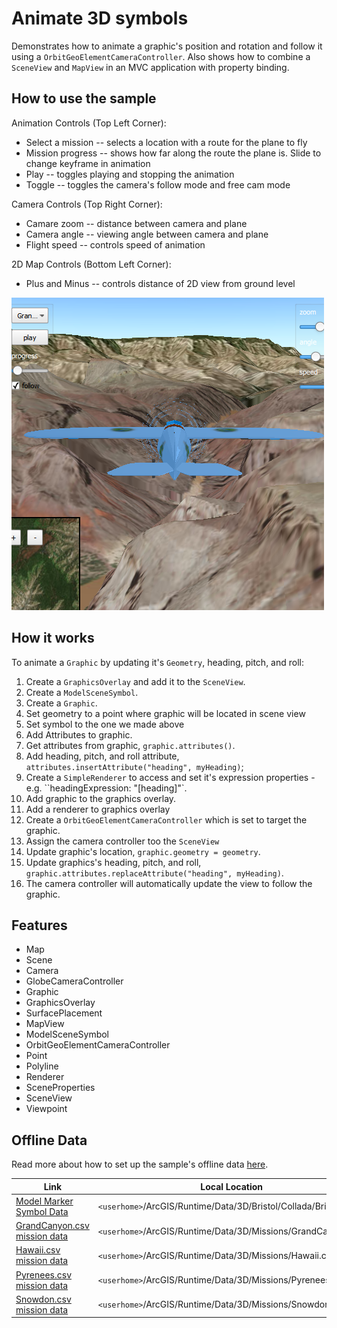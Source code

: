 # Animate 3D symbols
Demonstrates how to animate a graphic's position and rotation and follow it using a `OrbitGeoElementCameraController`.
Also shows how to combine a `SceneView` and `MapView` in an MVC application with property binding.

## How to use the sample

Animation Controls (Top Left Corner):
 - Select a mission -- selects a location with a route for the plane to fly
 - Mission progress -- shows how far along the route the plane is. Slide to change keyframe in animation
 - Play -- toggles playing and stopping the animation
 - Toggle -- toggles the camera's follow mode and free cam mode
 
Camera Controls (Top Right Corner):
 - Camare zoom -- distance between camera and plane
 - Camera angle -- viewing angle between camera and plane
 - Flight speed -- controls speed of animation

 2D Map Controls (Bottom Left Corner):
 - Plus and Minus -- controls distance of 2D view from ground level

![](screenshot.png)

## How it works
To animate a `Graphic` by updating it's `Geometry`, heading, pitch, and roll:

1. Create a ```GraphicsOverlay``` and add it to the ```SceneView```.
2. Create a ```ModelSceneSymbol```.
3. Create a ```Graphic```.
 1. Set geometry to a point where graphic will be located in scene view
 2. Set symbol to the one we made above
4. Add Attributes to graphic.
 1. Get attributes from graphic, `graphic.attributes()`.
 2. Add heading, pitch, and roll attribute, `attributes.insertAttribute("heading", myHeading)`;
5. Create a ```SimpleRenderer``` to access and set it's expression properties - e.g. ``headingExpression: "[heading]"`.
6. Add graphic to the graphics overlay.
7. Add a renderer to graphics overlay
8. Create a `OrbitGeoElementCameraController` which is set to target the graphic.
9. Assign the camera controller too the `SceneView`
8. Update graphic's location, `graphic.geometry = geometry`.
9. Update graphics's heading, pitch, and roll, `graphic.attributes.replaceAttribute("heading", myHeading)`.
10. The camera controller will automatically update the view to follow the graphic.

## Features
 - Map
 - Scene
 - Camera
 - GlobeCameraController
 - Graphic
 - GraphicsOverlay
 - SurfacePlacement
 - MapView
 - ModelSceneSymbol
 - OrbitGeoElementCameraController
 - Point
 - Polyline
 - Renderer
 - SceneProperties
 - SceneView
 - Viewpoint
 
## Offline Data
Read more about how to set up the sample's offline data [here](http://links.esri.com/ArcGISRuntimeQtSamples).

Link | Local Location
---------|-------|
|[Model Marker Symbol Data](https://www.arcgis.com/home/item.html?id=681d6f7694644709a7c830ec57a2d72b)| `<userhome>`/ArcGIS/Runtime/Data/3D/Bristol/Collada/Bristol.dae |
|[GrandCanyon.csv mission data](https://www.arcgis.com/home/item.html?id=290f0c571c394461a8b58b6775d0bd63)| `<userhome>`/ArcGIS/Runtime/Data/3D/Missions/GrandCanyon.csv |
|[Hawaii.csv mission data](https://www.arcgis.com/home/item.html?id=e87c154fb9c2487f999143df5b08e9b1)| `<userhome>`/ArcGIS/Runtime/Data/3D/Missions/Hawaii.csv |
|[Pyrenees.csv mission data](https://www.arcgis.com/home/item.html?id=5a9b60cee9ba41e79640a06bcdf8084d)| `<userhome>`/ArcGIS/Runtime/Data/3D/Missions/Pyrenees.csv |
|[Snowdon.csv mission data](https://www.arcgis.com/home/item.html?id=12509ffdc684437f8f2656b0129d2c13)| `<userhome>`/ArcGIS/Runtime/Data/3D/Missions/Snowdon.csv |

